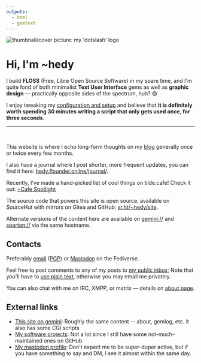 ```yaml
---
outputs:
  - html
  - gemtext
---
```


<img id="pfp" src="https://hedy.tilde.cafe/dotslash.jpg" alt="thumbnail/cover
picture: my 'dotslash' logo"/>


# Hi, I'm ~hedy

I build **FLOSS** (Free, Libre Open Source Software) in my spare time, and I'm
quite fond of both minimalist **Text User Interface** gems as well as **graphic design** —
practically opposite sides of the spectrum, huh? 😄

I enjoy tweaking my [configuration and setup](https://github.com/hedyhli) and
believe that **it is definitely worth spending 30 minutes writing a script that
only gets used once, for three seconds**.

---

<br>

This website is where I echo long-form thoughts on my [blog](./posts/)
generally once or twice every few months.

I also have a journal where I post shorter, more frequent updates, you can find
it here:
[hedy.flounder.online/journal/](https://hedy.flounder.online/journal/).

Recently, I've made a hand-picked list of cool things on tilde.cafe! Check it out:
[~Cafe Spotlight](https://hedy.tilde.cafe/cafe-spotlight/)

The source code that powers this site is open source, available on SourceHut
with mirrors on Gitea and GitHub: [sr.ht/~hedy/site](https://sr.ht/~hedy/site).

Alternate versions of the content here are available on
[gemini://](https://gemini.circumlunar.space) and
[spartan://](https://portal.mozz.us/gemini/spartan.mozz.us) via the same
hostname.


## Contacts

Preferably [email](mailto:hedy@tilde.cafe) ([PGP](./key.asc)) or
<a rel="me" href="https://tilde.zone/@hedy">Mastodon</a> on the Fediverse.

Feel free to post comments to any of my posts to [my public
inbox](https://lists.sr.ht/~hedy/inbox); Note that you'll have to [use plain
text](https://useplaintext.email), otherwise you may email me privately.

You can also chat with me on IRC, XMPP, or matrix — details on [about
page](./about/).


## External links

* [This site on gemini](gemini://hedy.tilde.cafe/): Roughly the same content -- about, gemlog, etc. it also has some CGI scripts
* [My software projects](https://sr.ht/~hedy/): Not a lot since I still have some not-much-maintained ones on GitHub
* [My mastodon profile](https://tilde.zone/@hedy): Don't expect me to be super-duper active, but if you have something to say and DM, I see it almost within the same day.

